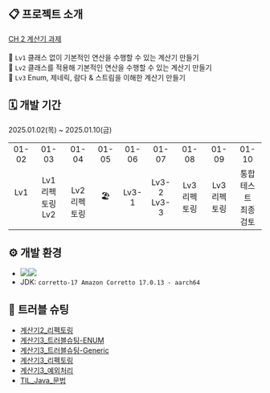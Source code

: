 ## 📋 프로젝트 소개
[CH 2 계산기 과제](https://teamsparta.notion.site/Spring-5-CH-2-16f2dc3ef514805d80b7eb142c4ba79d)
<br><br>
🌱 `Lv1` 클래스 없이 기본적인 연산을 수행할 수 있는 계산기 만들기 <br>
🌷 `Lv2` 클래스를 적용해 기본적인 연산을 수행할 수 있는 계산기 만들기 <br>
🌳 `Lv3` Enum, 제네릭, 람다 & 스트림을 이해한 계산기 만들기 <br>

## 🗓️ 개발 기간
2025.01.02(목) ~ 2025.01.10(금)
<table>
  <tbody>
    <tr>
      <td align="center">01-02</th>
      <td align="center">01-03</td>
      <td align="center">01-04</td>
      <td align="center">01-05</td>
      <td align="center">01-06</td>
      <td align="center">01-07</td>
      <td align="center">01-08</td>
      <td align="center">01-09</td>
      <td align="center">01-10</td>
    </tr>
    <tr>
      <td align="center">Lv1<br>&nbsp;</td>
      <td align="center">Lv1 리펙토링<br>Lv2</td>
      <td align="center">&nbsp;<br>Lv2 리펙토링</td>
      <td align="center">🏖️</td>
      <td align="center">Lv3-1</td>
      <td align="center">Lv3-2<br>Lv3-3</td>
      <td align="center">Lv3 리펙토링</td>
      <td align="center">Lv3 리펙토링</td>
      <td align="center">통합테스트<br>최종검토</td>
    </tr>
  </tbody>
</table>


## ⚙ 개발 환경
- <img src="https://img.shields.io/badge/Java-007396?&style=for-the-badge&logo=java&logoColor=white" /><img src="https://img.shields.io/badge/gradle-%2302303A.svg?&style=for-the-badge&logo=gradle&logoColor=white" />
- JDK: `corretto-17 Amazon Corretto 17.0.13 - aarch64`

## 🔫 트러블 슈팅
- [계산기2_리펙토링](https://velog.io/@daylikezero/TIL-2025-01-04)
- [계산기3_트러블슈팅-ENUM](https://velog.io/@daylikezero/TIL-2025-01-07)
- [계산기3_트러블슈팅-Generic](https://velog.io/@daylikezero/TIL-2025-01-08)
- [계산기3_리펙토링](https://velog.io/@daylikezero/TIL-2025-01-09)
- [계산기3_예외처리](https://velog.io/@daylikezero/TIL-2025-01-10)
- [TIL_Java_문법](https://velog.io/@daylikezero/TIL-2025-01-06)
